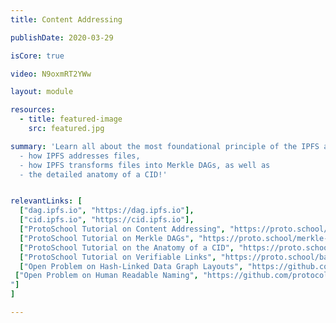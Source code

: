 ```yaml
---
title: Content Addressing

publishDate: 2020-03-29

isCore: true

video: N9oxmRT2YWw

layout: module

resources:
  - title: featured-image
    src: featured.jpg

summary: 'Learn all about the most foundational principle of the IPFS architecture: the IPFS Content Identifier, or CID. Stay here to understand":"
  - how IPFS addresses files,
  - how IPFS transforms files into Merkle DAGs, as well as 
  - the detailed anatomy of a CID!'


relevantLinks: [
  ["dag.ipfs.io", "https://dag.ipfs.io"],
  ["cid.ipfs.io", "https://cid.ipfs.io"],
  ["ProtoSchool Tutorial on Content Addressing", "https://proto.school/content-addressing"]
  ["ProtoSchool Tutorial on Merkle DAGs", "https://proto.school/merkle-dags"]
  ["ProtoSchool Tutorial on the Anatomy of a CID", "https://proto.school/anatomy-of-a-cid"]
  ["ProtoSchool Tutorial on Verifiable Links", "https://proto.school/basics"]
  ["Open Problem on Hash-Linked Data Graph Layouts", "https://github.com/protocol/ResNetLab/blob/master/OPEN_PROBLEMS/HASH_LINKED_DATA_GRAPH_LAYOUTS.md"]
 ["Open Problem on Human Readable Naming", "https://github.com/protocol/ResNetLab/blob/master/OPEN_PROBLEMS/HUMAN_READABLE_NAMING.md
"]
]

---
```

